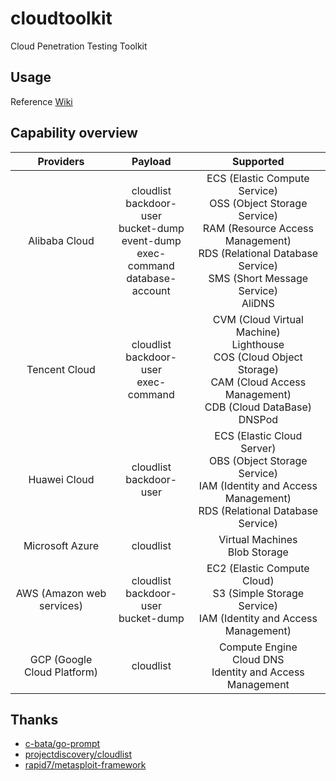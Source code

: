 # cloudtoolkit
Cloud Penetration Testing Toolkit

## Usage  
Reference [Wiki](https://github.com/404tk/cloudtoolkit/wiki)  

## Capability overview

|          Providers          |                   Payload                   |                          Supported                           |
| :-------------------------: | :-----------------------------------------: | :----------------------------------------------------------: |
|        Alibaba Cloud        | cloudlist<br/>backdoor-user<br/>bucket-dump<br/>event-dump<br/>exec-command<br/>database-account | ECS (Elastic Compute Service)<br/>OSS (Object Storage Service)<br/>RAM (Resource Access Management)<br/>RDS (Relational Database Service)<br/>SMS (Short Message Service)<br/>AliDNS |
|        Tencent Cloud        |         cloudlist<br/>backdoor-user<br/>exec-command         | CVM (Cloud Virtual Machine)<br/>Lighthouse<br/>COS (Cloud Object Storage)<br/>CAM (Cloud Access Management)<br/>CDB (Cloud DataBase)<br/>DNSPod |
|        Huawei Cloud         |         cloudlist<br/>backdoor-user         | ECS (Elastic Cloud Server)<br/>OBS (Object Storage Service)<br/>IAM (Identity and Access Management)<br/>RDS (Relational Database Service) |
|       Microsoft Azure       |                  cloudlist                  |              Virtual Machines<br/>Blob Storage               |
|  AWS (Amazon web services)  | cloudlist<br/>backdoor-user<br/>bucket-dump | EC2 (Elastic Compute Cloud)<br/>S3 (Simple Storage Service)<br/>IAM (Identity and Access Management) |
| GCP (Google Cloud Platform) |                  cloudlist                  |                 Compute Engine<br/>Cloud DNS<br/>Identity and Access Management                 |

## Thanks
- [c-bata/go-prompt](https://github.com/c-bata/go-prompt)
- [projectdiscovery/cloudlist](https://github.com/projectdiscovery/cloudlist)
- [rapid7/metasploit-framework](https://github.com/rapid7/metasploit-framework)
